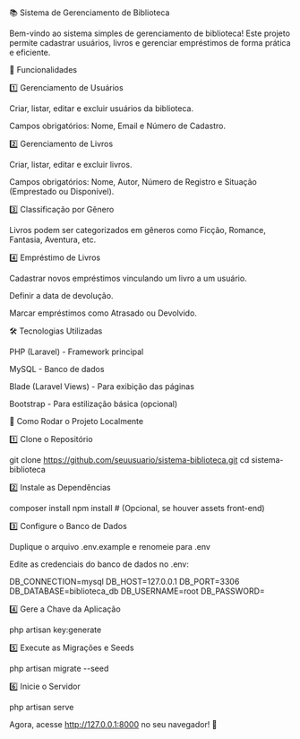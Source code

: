 📚 Sistema de Gerenciamento de Biblioteca

Bem-vindo ao sistema simples de gerenciamento de biblioteca! Este projeto permite cadastrar usuários, livros e gerenciar empréstimos de forma prática e eficiente.

🚀 Funcionalidades

1️⃣ Gerenciamento de Usuários

Criar, listar, editar e excluir usuários da biblioteca.

Campos obrigatórios: Nome, Email e Número de Cadastro.

2️⃣ Gerenciamento de Livros

Criar, listar, editar e excluir livros.

Campos obrigatórios: Nome, Autor, Número de Registro e Situação (Emprestado ou Disponível).

3️⃣ Classificação por Gênero

Livros podem ser categorizados em gêneros como Ficção, Romance, Fantasia, Aventura, etc.

4️⃣ Empréstimo de Livros

Cadastrar novos empréstimos vinculando um livro a um usuário.

Definir a data de devolução.

Marcar empréstimos como Atrasado ou Devolvido.

🛠 Tecnologias Utilizadas

PHP (Laravel) - Framework principal

MySQL - Banco de dados

Blade (Laravel Views) - Para exibição das páginas

Bootstrap - Para estilização básica (opcional)

📌 Como Rodar o Projeto Localmente

1️⃣ Clone o Repositório

  git clone https://github.com/seuusuario/sistema-biblioteca.git
  cd sistema-biblioteca

2️⃣ Instale as Dependências

  composer install
  npm install  # (Opcional, se houver assets front-end)

3️⃣ Configure o Banco de Dados

Duplique o arquivo .env.example e renomeie para .env

Edite as credenciais do banco de dados no .env:

DB_CONNECTION=mysql
DB_HOST=127.0.0.1
DB_PORT=3306
DB_DATABASE=biblioteca_db
DB_USERNAME=root
DB_PASSWORD=

4️⃣ Gere a Chave da Aplicação

  php artisan key:generate

5️⃣ Execute as Migrações e Seeds

  php artisan migrate --seed

6️⃣ Inicie o Servidor

  php artisan serve

Agora, acesse http://127.0.0.1:8000 no seu navegador! 🚀
